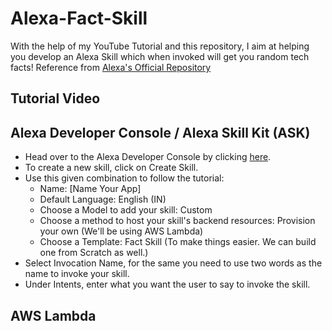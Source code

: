 # Alexa-Fact-Skill
With the help of my YouTube Tutorial and this repository, I aim at helping you develop an Alexa Skill which when invoked will get you random tech facts!
Reference from [Alexa's Official Repository](https://github.com/alexa/skill-sample-nodejs-fact)

## Tutorial Video

## Alexa Developer Console / Alexa Skill Kit (ASK)
- Head over to the Alexa Developer Console by clicking [here](https://developer.amazon.com/alexa/console/ask/).
- To create a new skill, click on Create Skill.
- Use this given combination to follow the tutorial:
  - Name: [Name Your App]
  - Default Language: English (IN)
  - Choose a Model to add your skill: Custom
  - Choose a method to host your skill's backend resources: Provision your own (We'll be using AWS Lambda)
  - Choose a Template: Fact Skill (To make things easier. We can build one from Scratch as well.)
- Select Invocation Name, for the same you need to use two words as the name to invoke your skill.
- Under Intents, enter what you want the user to say to invoke the skill.

## AWS Lambda
